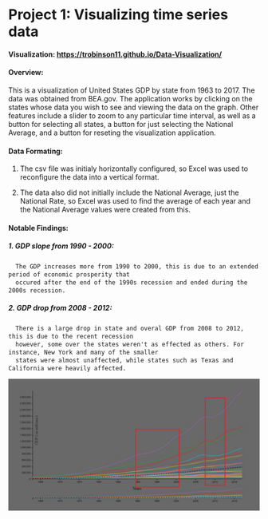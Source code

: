 # Project 1: Visualizing time series data


#### Visualization: https://trobinson11.github.io/Data-Visualization/

#### Overview:

This is a visualization of United States GDP by state from 1963 to 2017. The data was obtained from BEA.gov. 
The application works by clicking on the states whose data you wish to see and viewing the data 
on the graph. Other features include a slider to zoom to any particular time interval, as well
as a button for selecting all states, a button for just selecting the National Average, and a button
for reseting the visualization application. 


#### Data Formating: 
  1. The csv file was initialy horizontally configured, so Excel was used to reconfigure the data into a 
     vertical format.
  
  2. The data also did not initially include the National Average, just the National Rate, so Excel was used
     to find the average of each year and the National Average values were created from this.
     

#### Notable Findings:

   #####  1. GDP slope from 1990 - 2000:
      The GDP increases more from 1990 to 2000, this is due to an extended period of economic prosperity that
      occured after the end of the 1990s recession and ended during the 2000s recession.
      
   #####  2. GDP drop from 2008 - 2012:
      There is a large drop in state and overal GDP from 2008 to 2012, this is due to the recent recession
      however, some over the states weren't as effected as others. For instance, New York and many of the smaller
      states were almost unaffected, while states such as Texas and California were heavily affected. 
      
![alt text](https://github.com/TRobinson11/Data-Visualization/blob/master/Project%201-data-1.png "Visualization Graph")
